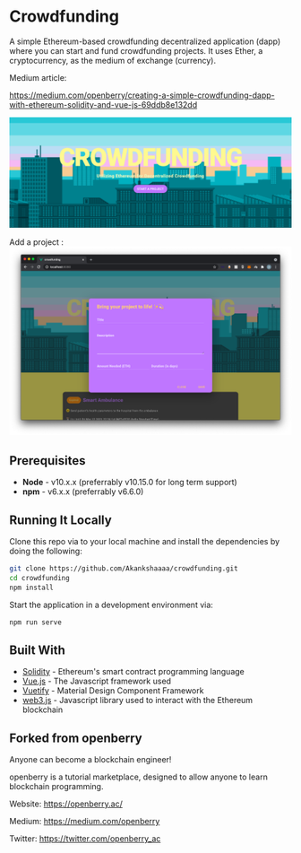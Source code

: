 # Crowdfunding

A simple Ethereum-based crowdfunding decentralized application (dapp) where you can start and fund crowdfunding projects. It uses Ether, a cryptocurrency, as the medium of exchange (currency).

Medium article:

https://medium.com/openberry/creating-a-simple-crowdfunding-dapp-with-ethereum-solidity-and-vue-js-69ddb8e132dd

![Crowdfunding](https://github.com/Akankshaaaa/crowdfunding/blob/ab43a8503f374b30fc731341020e78d1a9aa6eac/Screenshots/Screenshot%202021-04-11%20at%209.26.21%20PM.png)

Add a project : 
![Crowdfunding](https://github.com/Akankshaaaa/crowdfunding/blob/75c00a3b6f22a6f90abaf4ac152394d4aee0ec69/Screenshots/Screenshot%202021-04-11%20at%209.27.04%20PM.png)



## Prerequisites

* **Node** - v10.x.x (preferrably v10.15.0 for long term support)
* **npm** - v6.x.x (preferrably v6.6.0)

## Running It Locally

Clone this repo via to your local machine and install the dependencies by doing the following:

```bash
git clone https://github.com/Akankshaaaa/crowdfunding.git
cd crowdfunding
npm install
```

Start the application in a development environment via:

```bash
npm run serve
```


## Built With

* [Solidity](https://solidity.readthedocs.io/en/v0.5.2/) - Ethereum's smart contract programming language
* [Vue.js](https://vuejs.org/) - The Javascript framework used
* [Vuetify](https://vuetifyjs.com/en/) - Material Design Component Framework
* [web3.js](https://github.com/ethereum/web3.js/) - Javascript library used to interact with the Ethereum blockchain 

## Forked from openberry

Anyone can become a blockchain engineer!

openberry is a tutorial marketplace, designed to allow anyone to learn blockchain programming.

Website: https://openberry.ac/

Medium: https://medium.com/openberry

Twitter: https://twitter.com/openberry_ac
